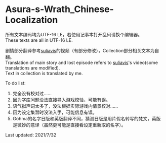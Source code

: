 # Asura-s-Wrath_Chinese-Localization

所有文本编码均为UTF-16 LE，若使用记事本打开乱码请换个编辑器。  
These texts are all in UTF-16 LE.

剧情部分翻译参考[suliavis](http://i.youku.com/u/UMTExOTcyNjE2)的视频（有部分修改），Collection部分相关文本为自翻。  
Translation of main story and lost episode refers to [suliavis](http://i.youku.com/u/UMTExOTcyNjE2)'s video(some translations are modified).  
Text in collection is translated by me.

To do list:
1. 完全没有校对过……
2. 因为字库问题没法直接导入游戏校验，可能有误。
3. 语气拟声词太多了，没法根据实际游戏内情景校对……
4. 因为设定集暂时没法入手，可能信息有误。
5. Gohma的名字日版和英版翻译不同，猜测日版是用片假名转写的梵文，英版是微妙的意译（虽然更可能是直接看设定重新取的名字）。

Last updated: 2021/7/32
